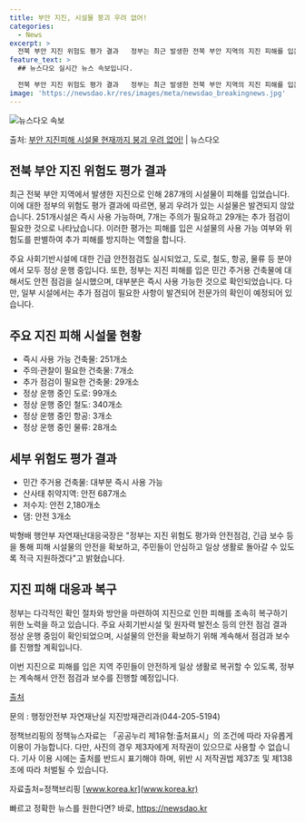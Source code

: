 ```yaml
---
title: 부안 지진, 시설물 붕괴 우려 없어!
categories:
  - News
excerpt: >
  전북 부안 지진 위험도 평가 결과   정부는 최근 발생한 전북 부안 지역의 지진 피해를 입은 287개 시설물…
feature_text: >
  ## 뉴스다오 실시간 뉴스 속보입니다.

  전북 부안 지진 위험도 평가 결과   정부는 최근 발생한 전북 부안 지역의 지진 피해를 입은 287개 시설물…
image: 'https://newsdao.kr/res/images/meta/newsdao_breakingnews.jpg'
---
```


![뉴스다오 속보](https://newsdao.kr/res/images/meta/newsdao_breakingnews.jpg)

<p>출처: <a href="https://newsdao.kr/4256" rel="dofollow">부안 지진피해 시설물 현재까지 붕괴 우려 없어!</a> | 뉴스다오</p>

## 전북 부안 지진 위험도 평가 결과

최근 전북 부안 지역에서 발생한 지진으로 인해 287개의 시설물이 피해를 입었습니다. 이에 대한 정부의 위험도 평가 결과에 따르면, 붕괴 우려가 있는 시설물은 발견되지 않았습니다. 251개시설은 즉시 사용 가능하며, 7개는 주의가 필요하고 29개는 추가 점검이 필요한 것으로 나타났습니다. 이러한 평가는 피해를 입은 시설물의 사용 가능 여부와 위험도를 판별하여 추가 피해를 방지하는 역할을 합니다.

주요 사회기반시설에 대한 긴급 안전점검도 실시되었고, 도로, 철도, 항공, 물류 등 분야에서 모두 정상 운행 중입니다. 또한, 정부는 지진 피해를 입은 민간 주거용 건축물에 대해서도 안전 점검을 실시했으며, 대부분은 즉시 사용 가능한 것으로 확인되었습니다. 다만, 일부 시설에서는 추가 점검이 필요한 사항이 발견되어 전문가의 확인이 예정되어 있습니다.

## 주요 지진 피해 시설물 현황
- 즉시 사용 가능 건축물: 251개소
- 주의·관찰이 필요한 건축물: 7개소
- 추가 점검이 필요한 건축물: 29개소
- 정상 운행 중인 도로: 99개소
- 정상 운행 중인 철도: 340개소
- 정상 운행 중인 항공: 3개소
- 정상 운행 중인 물류: 28개소

## 세부 위험도 평가 결과
- 민간 주거용 건축물: 대부분 즉시 사용 가능
- 산사태 취약지역: 안전 687개소
- 저수지: 안전 2,180개소
- 댐: 안전 3개소

박형배 행안부 자연재난대응국장은 "정부는 지진 위험도 평가와 안전점검, 긴급 보수 등을 통해 피해 시설물의 안전을 확보하고, 주민들이 안심하고 일상 생활로 돌아갈 수 있도록 적극 지원하겠다"고 밝혔습니다.

## 지진 피해 대응과 복구
정부는 다각적인 확인 절차와 방안을 마련하여 지진으로 인한 피해를 조속히 복구하기 위한 노력을 하고 있습니다. 주요 사회기반시설 및 원자력 발전소 등의 안전 점검 결과 정상 운행 중임이 확인되었으며, 시설물의 안전을 확보하기 위해 계속해서 점검과 보수를 진행할 계획입니다.

이번 지진으로 피해를 입은 지역 주민들이 안전하게 일상 생활로 복귀할 수 있도록, 정부는 계속해서 안전 점검과 보수를 진행할 예정입니다.

[출처](https://newsdao.kr/4256)

문의 : 행정안전부 자연재난실 지진방재관리과(044-205-5194)

정책브리핑의 정책뉴스자료는 「공공누리 제1유형:출처표시」의 조건에 따라 자유롭게 이용이 가능합니다. 다만, 사진의 경우 제3자에게 저작권이 있으므로 사용할 수 없습니다. 기사 이용 시에는 출처를 반드시 표기해야 하며, 위반 시 저작권법 제37조 및 제138조에 따라 처벌될 수 있습니다.

자료출처=정책브리핑 [www.korea.kr](www.korea.kr) 

빠르고 정확한 뉴스를 원한다면? 바로, <a href="https://newsdao.kr" rel="dofollow">https://newsdao.kr</a>


